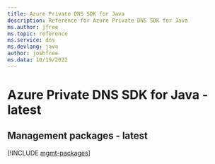 ```yaml
---
title: Azure Private DNS SDK for Java
description: Reference for Azure Private DNS SDK for Java
ms.author: jfree
ms.topic: reference
ms.service: dns
ms.devlang: java
author: joshfree
ms.data: 10/19/2022
---
```

# Azure Private DNS SDK for Java - latest

## Management packages - latest
[!INCLUDE [mgmt-packages](private-dns-mgmt-index.md)]